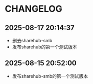 # CHANGELOG

## 2025-08-17 20:14:37

- 删去sharehub-smb
- 发布sharehub的第一个测试版本

## 2025-08-15 20:52:00

- 发布sharehub-smb的第一个测试版本
